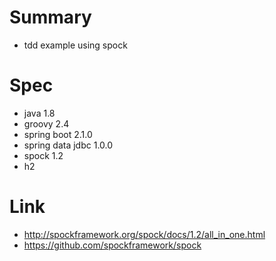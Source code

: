 # Summary
- tdd example using spock

# Spec
- java 1.8
- groovy 2.4
- spring boot 2.1.0
- spring data jdbc 1.0.0
- spock 1.2
- h2

# Link
- http://spockframework.org/spock/docs/1.2/all_in_one.html
- https://github.com/spockframework/spock
